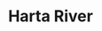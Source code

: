 ---
title: "Harta River"
title_bn: "Barisal "
description: "The river originated from Bisharkandi River in Ujirpur, Barishal. It fell into the u-turn of Ujirpur River and Shondha River after flowing 7 km eastward from the borders of Banaripara and Ujirpur."
---